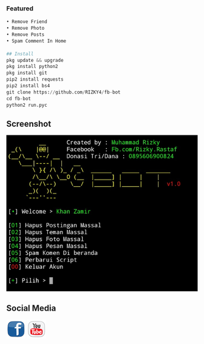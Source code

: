 ### Featured
```python
• Remove Friend
• Remove Photo
• Remove Posts
• Spam Comment In Home

## Install
pkg update && upgrade
pkg install python2
pkg install git
pip2 install requests
pip2 install bs4
git clone https://github.com/RIZKY4/fb-bot
cd fb-bot
python2 run.pyc
```

## Screenshot

![Test Image 1](bosku.jpg)

## Social Media

[![facebook](fb1.png)](https://m.youtube.com)   [![youtube](yt1.png)](https://m.youtube.com) 
